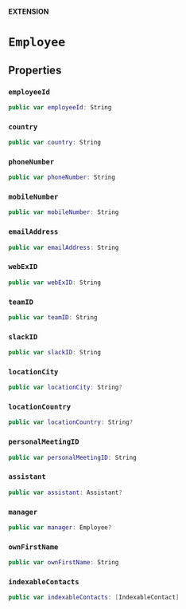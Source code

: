 **EXTENSION**

# `Employee`

## Properties
### `employeeId`

```swift
public var employeeId: String
```

### `country`

```swift
public var country: String
```

### `phoneNumber`

```swift
public var phoneNumber: String
```

### `mobileNumber`

```swift
public var mobileNumber: String
```

### `emailAddress`

```swift
public var emailAddress: String
```

### `webExID`

```swift
public var webExID: String
```

### `teamID`

```swift
public var teamID: String
```

### `slackID`

```swift
public var slackID: String
```

### `locationCity`

```swift
public var locationCity: String?
```

### `locationCountry`

```swift
public var locationCountry: String?
```

### `personalMeetingID`

```swift
public var personalMeetingID: String
```

### `assistant`

```swift
public var assistant: Assistant?
```

### `manager`

```swift
public var manager: Employee?
```

### `ownFirstName`

```swift
public var ownFirstName: String
```

### `indexableContacts`

```swift
public var indexableContacts: [IndexableContact]
```

